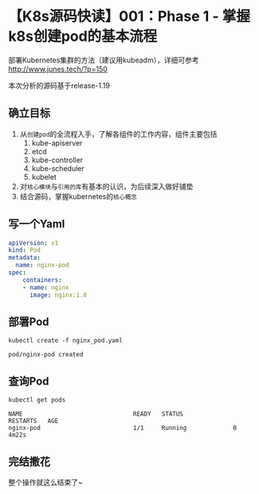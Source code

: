 # 【K8s源码快读】001：Phase 1 - 掌握k8s创建pod的基本流程

部署Kubernetes集群的方法（建议用kubeadm），详细可参考 http://www.junes.tech/?p=150

本次分析的源码基于release-1.19

## 确立目标

1. 从`创建pod`的全流程入手，了解各组件的工作内容，组件主要包括
   1. kube-apiserver
   2. etcd
   3. kube-controller
   4. kube-scheduler
   5. kubelet
2. 对`核心模块`与`引用的库`有基本的认识，为后续深入做好铺垫
3. 结合源码，掌握kubernetes的`核心概念`



## 写一个Yaml

```yaml
apiVersion: v1
kind: Pod
metadata:
  name: nginx-pod
spec:
    containers:
    - name: nginx
      image: nginx:1.8
```



## 部署Pod

```shell
kubectl create -f nginx_pod.yaml

pod/nginx-pod created
```



## 查询Pod

```shell
kubectl get pods

NAME                               READY   STATUS              RESTARTS   AGE
nginx-pod                          1/1     Running             0          4m22s
```



## 完结撒花

整个操作就这么结束了~